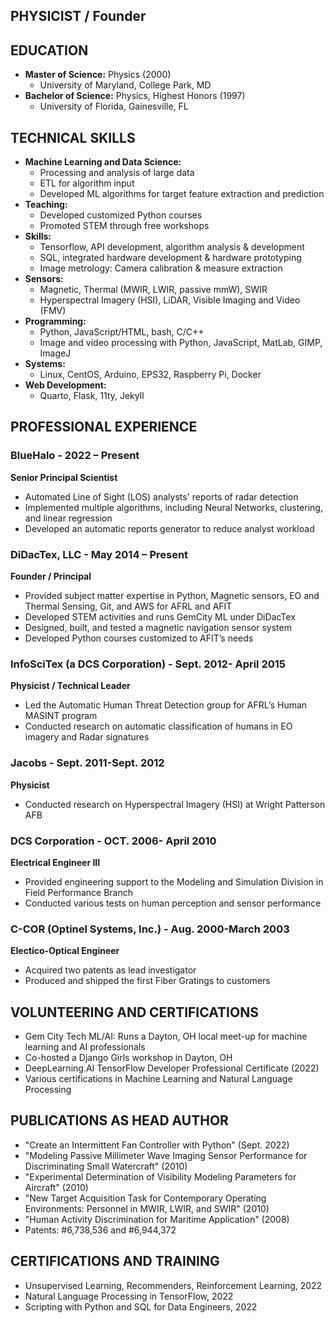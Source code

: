 
## PHYSICIST / Founder

## EDUCATION

- **Master of Science:** Physics (2000)
  - University of Maryland, College Park, MD
- **Bachelor of Science:** Physics, Highest Honors (1997)
  - University of Florida, Gainesville, FL

## TECHNICAL SKILLS

- **Machine Learning and Data Science:**
  - Processing and analysis of large data
  - ETL for algorithm input
  - Developed ML algorithms for target feature extraction and prediction
- **Teaching:**
  - Developed customized Python courses
  - Promoted STEM through free workshops
- **Skills:**
  - Tensorflow, API development, algorithm analysis & development
  - SQL, integrated hardware development & hardware prototyping
  - Image metrology: Camera calibration & measure extraction
- **Sensors:**
  - Magnetic, Thermal (MWIR, LWIR, passive mmW), SWIR
  - Hyperspectral Imagery (HSI), LiDAR, Visible Imaging and Video (FMV)
- **Programming:**
  - Python, JavaScript/HTML, bash, C/C++
  - Image and video processing with Python, JavaScript, MatLab, GIMP, ImageJ
- **Systems:**
  - Linux, CentOS, Arduino, EPS32, Raspberry Pi, Docker
- **Web Development:**
  - Quarto, Flask, 11ty, Jekyll

## PROFESSIONAL EXPERIENCE

### BlueHalo - 2022 – Present

**Senior Principal Scientist**

- Automated Line of Sight (LOS) analysts' reports of radar detection
- Implemented multiple algorithms, including Neural Networks, clustering, and linear regression
- Developed an automatic reports generator to reduce analyst workload

### DiDacTex, LLC - May 2014 – Present

**Founder / Principal**

- Provided subject matter expertise in Python, Magnetic sensors, EO and Thermal Sensing, Git, and AWS for AFRL and AFIT
- Developed STEM activities and runs GemCity ML under DiDacTex
- Designed, built, and tested a magnetic navigation sensor system
- Developed Python courses customized to AFIT’s needs

### InfoSciTex (a DCS Corporation) - Sept. 2012- April 2015

**Physicist / Technical Leader**

- Led the Automatic Human Threat Detection group for AFRL’s Human MASINT program
- Conducted research on automatic classification of humans in EO imagery and Radar signatures

### Jacobs - Sept. 2011-Sept. 2012

**Physicist**

- Conducted research on Hyperspectral Imagery (HSI) at Wright Patterson AFB

### DCS Corporation - OCT. 2006- April 2010

**Electrical Engineer III**

- Provided engineering support to the Modeling and Simulation Division in Field Performance Branch
- Conducted various tests on human perception and sensor performance

### C-COR (Optinel Systems, Inc.) - Aug. 2000-March 2003

**Electico-Optical Engineer**

- Acquired two patents as lead investigator
- Produced and shipped the first Fiber Gratings to customers

## VOLUNTEERING AND CERTIFICATIONS

- Gem City Tech ML/AI: Runs a Dayton, OH local meet-up for machine learning and AI professionals
- Co-hosted a Django Girls workshop in Dayton, OH
- DeepLearning.AI TensorFlow Developer Professional Certificate (2022)
- Various certifications in Machine Learning and Natural Language Processing

## PUBLICATIONS AS HEAD AUTHOR

- "Create an Intermittent Fan Controller with Python" (Sept. 2022)
- "Modeling Passive Millimeter Wave Imaging Sensor Performance for Discriminating Small Watercraft" (2010)
- "Experimental Determination of Visibility Modeling Parameters for Aircraft" (2010)
- "New Target Acquisition Task for Contemporary Operating Environments: Personnel in MWIR, LWIR, and SWIR" (2010)
- "Human Activity Discrimination for Maritime Application" (2008)
- Patents: #6,738,536 and #6,944,372

## CERTIFICATIONS AND TRAINING

- Unsupervised Learning, Recommenders, Reinforcement Learning, 2022
- Natural Language Processing in TensorFlow, 2022
- Scripting with Python and SQL for Data Engineers, 2022
